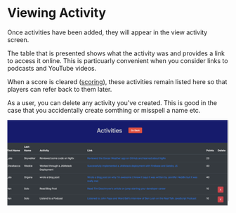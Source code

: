# Viewing Activity

Once activities have been added, they will appear in the view activity screen.

The table that is presented shows what the activity was and provides a link to access it online.  This is particuarly convenient when you consider links to podcasts and YouTube videos.

When a score is cleared ([scoring](scoring.md)), these activities remain listed here so that players can refer back to them later.

As a user, you can delete any activity you've created.  This is good in the case that you accidentally create somthing or misspell a name etc.

![view_activity](img/view_activity.png)
